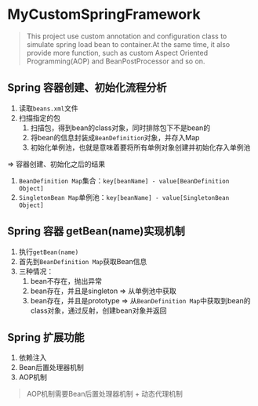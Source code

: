 # MyCustomSpringFramework
> This project use custom annotation and configuration class to simulate spring load bean to container.At the same time, it also provide more function, such as custom Aspect Oriented Programming(AOP) and BeanPostProcessor and so on.

## Spring 容器创建、初始化流程分析

1. 读取`beans.xml`文件
2. 扫描指定的包
   1. 扫描包，得到bean的class对象，同时排除包下不是bean的
   2. 将bean的信息封装成`BeanDefinition`对象，并存入Map
   3. 初始化单例池，也就是意味着要将所有单例对象创建并初始化存入单例池

=> 容器创建、初始化之后的结果

1. `BeanDefinition Map`集合：`key[beanName] - value[BeanDefinition Object]`
2. `SingletonBean Map`单例池：`key[beanName] - value[SingletonBean Object]`

## Spring 容器 getBean(name)实现机制

1. 执行`getBean(name)`
2. 首先到`BeanDefinition Map`获取Bean信息
3. 三种情况：
   1. bean不存在，抛出异常
   2. bean存在，并且是singleton => 从单例池中获取
   3. bean存在，并且是prototype => 从`BeanDefinition Map`中获取到bean的class对象，通过反射，创建bean对象并返回

## Spring 扩展功能

1. 依赖注入
2. Bean后置处理器机制
3. AOP机制

> AOP机制需要Bean后置处理器机制 + 动态代理机制
